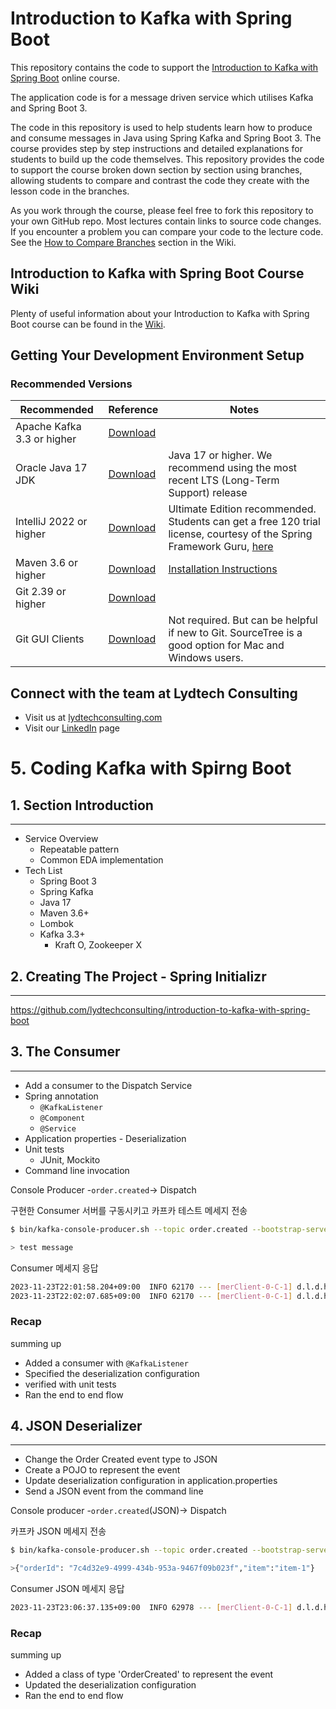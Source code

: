 # Introduction to Kafka with Spring Boot

This repository contains the code to support the [Introduction to Kafka with Spring Boot](https://www.udemy.com/course/introduction-to-kafka-with-spring-boot/?referralCode=15118530CA63AD1AF16D) online course.

The application code is for a message driven service which utilises Kafka and Spring Boot 3.

The code in this repository is used to help students learn how to produce and consume messages in Java using Spring Kafka and Spring Boot 3.
The course provides step by step instructions and detailed explanations for students to build up the code themselves.
This repository provides the code to support the course broken down section by section using branches, allowing students to
compare and contrast the code they create with the lesson code in the branches.

As you work through the course, please feel free to fork this repository to your own GitHub repo. Most lectures contain links
to source code changes. If you encounter a problem you can compare your code to the lecture code. See the [How to Compare Branches](https://github.com/lydtechconsulting/introduction-to-kafka-with-spring-boot/wiki#how-to-compare-branches) section in the Wiki.

## Introduction to Kafka with Spring Boot Course Wiki
Plenty of useful information about your Introduction to Kafka with Spring Boot course can be found in the [Wiki](https://github.com/lydtechconsulting/introduction-to-kafka-with-spring-boot/wiki).

## Getting Your Development Environment Setup
### Recommended Versions
| Recommended                | Reference                                                             | Notes                                                                                                                                                                                                                                                          |
|----------------------------|-----------------------------------------------------------------------|----------------------------------------------------------------------------------------------------------------------------------------------------------------------------------------------------------------------------------------------------------------|
| Apache Kafka 3.3 or higher | [Download](https://kafka.apache.org/downloads)                        |                                                                                                                                                                                    |
| Oracle Java 17 JDK         | [Download](https://www.oracle.com/java/technologies/downloads/#java17) | Java 17 or higher. We recommend using the most recent LTS (Long-Term Support) release                                                                                                                                                                          |
| IntelliJ 2022 or higher    | [Download](https://www.jetbrains.com/idea/download/)                  | Ultimate Edition recommended. Students can get a free 120 trial license, courtesy of the Spring Framework Guru, [here](https://github.com/springframeworkguru/spring5webapp/wiki/Which-IDE-to-Use%3F#how-do-i-get-the-free-120-day-trial-to-intellij-ultimate) |
| Maven 3.6 or higher        | [Download](https://maven.apache.org/download.cgi)                     | [Installation Instructions](https://maven.apache.org/install.html)                                                                                                                                                                                             |                                                                                                                 | **Note:** Use Version 5 or higher if using Java 11                                                                                                                                                                     |
| Git 2.39 or higher         | [Download](https://git-scm.com/downloads)                             |                                                                                                                                                                                                                                                                | 
| Git GUI Clients            | [Download](https://git-scm.com/downloads/guis)                        | Not required. But can be helpful if new to Git. SourceTree is a good option for Mac and Windows users.                                                                                                                                                         |

## Connect with the team at Lydtech Consulting
* Visit us at [lydtechconsulting.com](https://www.lydtechconsulting.com/)
* Visit our [LinkedIn](https://www.linkedin.com/company/lydtech-consulting) page

# 5. Coding Kafka with Spirng Boot

## 1. Section Introduction
---

- Service Overview
    - Repeatable pattern
    - Common EDA implementation
- Tech List
    - Spring Boot 3
    - Spring Kafka
    - Java 17
    - Maven 3.6+
    - Lombok
    - Kafka 3.3+
        - Kraft O, Zookeeper X


## 2. Creating The Project - Spring Initializr
---

https://github.com/lydtechconsulting/introduction-to-kafka-with-spring-boot


## 3. The Consumer
---

- Add a consumer to the Dispatch Service
- Spring annotation
    - `@KafkaListener`
    - `@Component`
    - `@Service`
- Application properties - Deserialization
- Unit tests
    - JUnit, Mockito
- Command line invocation

Console Producer -`order.created`-> Dispatch

구현한 Consumer 서버를 구동시키고 카프카 테스트 메세지 전송
```bash
$ bin/kafka-console-producer.sh --topic order.created --bootstrap-server localhost:9092

> test message
```

Consumer 메세지 응답
```bash
2023-11-23T22:01:58.204+09:00  INFO 62170 --- [merClient-0-C-1] d.l.d.handler.OrderCreatedHandler        : Received message: payload: test-message
2023-11-23T22:02:07.685+09:00  INFO 62170 --- [merClient-0-C-1] d.l.d.handler.OrderCreatedHandler        : Received message: payload: test-message2
```

### Recap
summing up

- Added a consumer with `@KafkaListener`
- Specified the deserialization configuration
- verified with unit tests
- Ran the end to end flow


## 4. JSON Deserializer
---

- Change the Order Created event type to JSON
- Create a POJO to represent the event
- Update deserialization configuration in application.properties
- Send a JSON event from the command line


Console producer -`order.created`(JSON)-> Dispatch

카프카 JSON 메세지 전송
```bash
$ bin/kafka-console-producer.sh --topic order.created --bootstrap-server localhost:9092

>{"orderId": "7c4d32e9-4999-434b-953a-9467f09b023f","item":"item-1"}
```

Consumer JSON 메세지 응답
```bash
2023-11-23T23:06:37.135+09:00  INFO 62978 --- [merClient-0-C-1] d.l.d.handler.OrderCreatedHandler        : Received message: payload: OrderCreated(orderId=7c4d32e9-4999-434b-953a-9467f09b023f, item=item-1)
```

### Recap
summing up

- Added a class of type 'OrderCreated' to represent the event
- Updated the deserialization configuration
- Ran the end to end flow